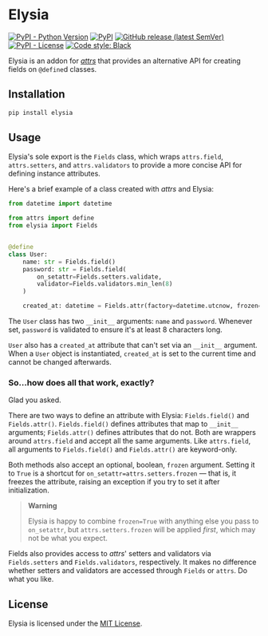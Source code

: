 # Elysia

[![PyPI - Python Version](https://img.shields.io/pypi/pyversions/elysia?logo=python&logoColor=white&style=for-the-badge)](https://pypi.org/project/elysia)
[![PyPI](https://img.shields.io/pypi/v/elysia?logo=pypi&color=green&logoColor=white&style=for-the-badge)](https://pypi.org/project/elysia)
[![GitHub release (latest SemVer)](https://img.shields.io/github/v/release/celsiusnarhwal/elysia?logo=github&color=orange&logoColor=white&style=for-the-badge)](https://github.com/celsiusnarhwal/elysia/releases)
[![PyPI - License](https://img.shields.io/pypi/l/elysia?color=03cb98&style=for-the-badge)](https://github.com/celsiusnarhwal/elysia/blob/main/LICENSE.md)
[![Code style: Black](https://aegis.celsiusnarhwal.dev/badge/black?style=for-the-badge)](https://github.com/psf/black)

Elysia is an addon for [_attrs_](https://attrs.org) that provides an alternative API for creating fields on
`@define`d classes.

## Installation

```bash
pip install elysia
```

## Usage

Elysia's sole export is the `Fields` class, which wraps `attrs.field`, `attrs.setters`, and `attrs.validators` to
provide a more concise API for defining instance attributes.

Here's a brief example of a class created with _attrs_ and Elysia:

```python
from datetime import datetime

from attrs import define
from elysia import Fields


@define
class User:
    name: str = Fields.field()
    password: str = Fields.field(
        on_setattr=Fields.setters.validate,
        validator=Fields.validators.min_len(8)
    )

    created_at: datetime = Fields.attr(factory=datetime.utcnow, frozen=True)
```

The `User` class has two `__init__` arguments: `name` and `password`. Whenever set, `password` is validated to
ensure it's at least 8 characters long.

`User` also has a `created_at` attribute that can't set via an `__init__` argument. When a `User` object is
instantiated, `created_at` is set to the current time and cannot be changed afterwards.

### So...how does all that work, exactly?

Glad you asked.

There are two ways to define an attribute with Elysia: `Fields.field()` and `Fields.attr()`. `Fields.field()` defines
attributes that map to `__init__` arguments; `Fields.attr()` defines attributes that do not. Both are wrappers around
`attrs.field` and accept all the same arguments. Like `attrs.field`, all arguments to `Fields.field()`
and `Fields.attr()` are keyword-only.

Both methods also accept an optional, boolean, `frozen` argument. Setting it to `True` is a shortcut
for `on_setattr=attrs.setters.frozen` — that is, it freezes the attribute, raising an exception if you try to set it
after initialization.

> **Warning**
>
> Elysia is happy to combine `frozen=True` with anything else you pass to `on_setattr`, but `attrs.setters.frozen`
> will be applied _first_, which may not be what you expect.

Fields also provides access to _attrs_' setters and validators via `Fields.setters` and `Fields.validators`,
respectively. It makes no difference whether setters and validators are accessed through `Fields` or `attrs`. Do what
you like.

## License

Elysia is licensed under the [MIT License](https://github.com/celsiusnarhwal/elysia/blob/main/LICENSE.md).

